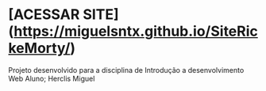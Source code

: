 # [ACESSAR SITE] (https://miguelsntx.github.io/SiteRickeMorty/)

Projeto desenvolvido para a disciplina de Introdução a desenvolvimento Web
Aluno; Herclis Miguel
